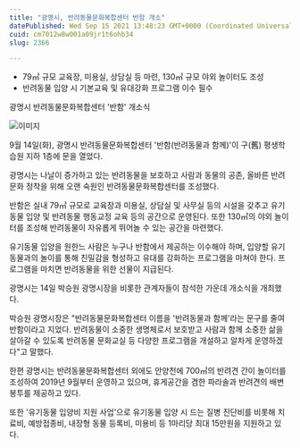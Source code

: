 ```yaml
---
title: "광명시, 반려동물문화복합센터 반함 개소"
datePublished: Wed Sep 15 2021 13:48:23 GMT+0000 (Coordinated Universal Time)
cuid: cm7012w8w001a09jr1t6ohb34
slug: 2366

---
```



- 79㎥ 규모 교육장, 미용실, 상담실 등 마련, 130㎥ 규모 야외 놀이터도 조성
- 반려동물 입양 시 기본교육 및 유대강화 프로그램 이수 필수

광명시 반려동물문화복합센터 '반함' 개소식

![이미지](https://cdn.hashnode.com/res/hashnode/image/upload/v1739250899032/dca419a0-d4ed-44cc-9051-e797312e8374.jpeg)

9월 14일(화), 광명시 반려동물문화복합센터 '반함(반려동물과 함께)'이 구(舊) 평생학습원 지하 1층에 문을 열었다.

광명시는 나날이 증가하고 있는 반려동물을 보호하고 사람과 동물의 공존, 올바른 반려문화 정착을 위해 오랜 숙원인 반려동물문화복합센터를 조성했다.

반함은 실내 79㎥ 규모로 교육장과 미용실, 상담실 및 사무실 등의 시설을 갖추고 유기동물 입양 및 반려동물 행동교정 교육 등의 공간으로 운영된다. 또한 130㎥의 야외 놀이터를 조성해 반려동물이 자유롭게 뛰어놀 수 있는 공간을 마련했다.

유기동물 입양을 원한느 사람은 누구나 반함에서 제공하는 이수해야 하며, 입양할 유기동물과의 놀이를 통해 친밀감을 형성하고 유대를 강화하는 프로그램을 마쳐야 한다. 프로그램을 마치면 반려동물을 위한 선물이 지급된다.

광명시는 14일 박승원 광명시장을 비롯한 관계자들이 참석한 가운데 개소식을 개최했다.

박승원 광명시장은 "반려동물문화복합센터 이름을 '반려동물과 함께'라는 문구를 줄여 반함이라고 지었다. 반려동물이 소중한 생명체로서 보호받고 사람과 함께 소중한 삶을 살아갈 수 있도록 반려동물 문화교실 등 다양한 프로그램을 개설하고 알차게 운영하겠다"고 말했다.

한편 광명시는 반려동물문화복합센터 외에도 안양천에 700㎥의 반려견 간이 놀이터를 조성하여 2019년 9월부터 운영하고 있으며, 휴게공간을 겸한 파라솔과 반려견의 배변봉투를 제공하고 있다.

또한 '유기동물 입양비 지원 사업'으로 유기동물 입양 시 드는 질병 진단비를 비롯해 치료비, 예방접종비, 내장형 동물 등록비, 미용비 등 1마리당 최대 15만원을 지원하고 있다.